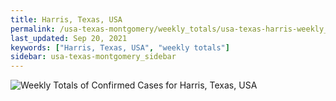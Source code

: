 ```yaml
---
title: Harris, Texas, USA
permalink: /usa-texas-montgomery/weekly_totals/usa-texas-harris-weekly_totals.html
last_updated: Sep 20, 2021
keywords: ["Harris, Texas, USA", "weekly totals"]
sidebar: usa-texas-montgomery_sidebar
---
```


![Weekly Totals of Confirmed Cases for Harris, Texas, USA](/covid_tracker/images/graphs/usa-texas-harris-weekly_totals_graph.png)
